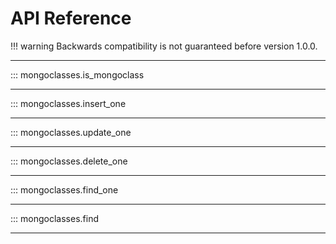 # API Reference


!!! warning
    Backwards compatibility is not guaranteed before version 1.0.0.
___

::: mongoclasses.is_mongoclass
___

::: mongoclasses.insert_one
___

::: mongoclasses.update_one
___

::: mongoclasses.delete_one
___

::: mongoclasses.find_one
___

::: mongoclasses.find
___
